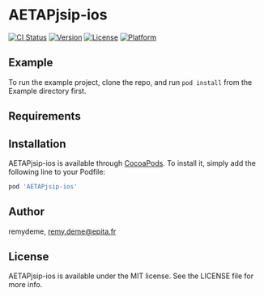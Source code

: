 # AETAPjsip-ios

[![CI Status](https://img.shields.io/travis/remydeme/AETAPjsip-ios.svg?style=flat)](https://travis-ci.org/remydeme/AETAPjsip-ios)
[![Version](https://img.shields.io/cocoapods/v/AETAPjsip-ios.svg?style=flat)](https://cocoapods.org/pods/AETAPjsip-ios)
[![License](https://img.shields.io/cocoapods/l/AETAPjsip-ios.svg?style=flat)](https://cocoapods.org/pods/AETAPjsip-ios)
[![Platform](https://img.shields.io/cocoapods/p/AETAPjsip-ios.svg?style=flat)](https://cocoapods.org/pods/AETAPjsip-ios)

## Example

To run the example project, clone the repo, and run `pod install` from the Example directory first.

## Requirements

## Installation

AETAPjsip-ios is available through [CocoaPods](https://cocoapods.org). To install
it, simply add the following line to your Podfile:

```ruby
pod 'AETAPjsip-ios'
```

## Author

remydeme, remy.deme@epita.fr

## License

AETAPjsip-ios is available under the MIT license. See the LICENSE file for more info.
